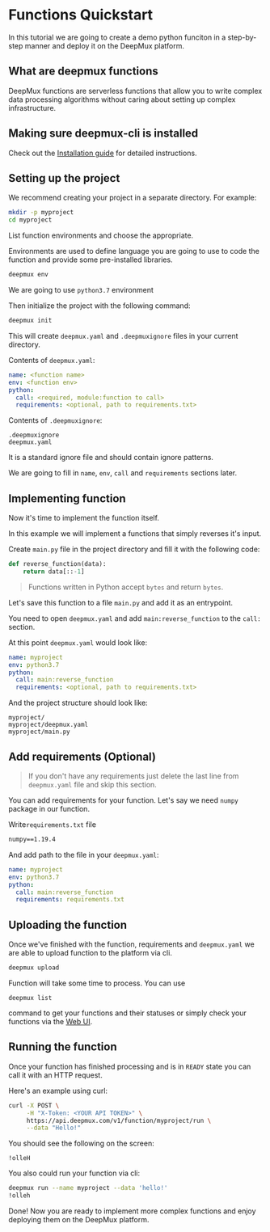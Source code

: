 # Functions Quickstart 

In this tutorial we are going to create a demo python funciton in a step-by-step manner and deploy it on the DeepMux platform.

## What are deepmux functions

DeepMux functions are serverless functions that allow you to write complex data processing algorithms without caring about setting up complex infrastructure.

## Making sure deepmux-cli is installed

Check out the [Installation guide](/cli/) for detailed instructions.


## Setting up the project

We recommend creating your project in a separate directory. For example:
```bash
mkdir -p myproject
cd myproject
```

List function environments and choose the appropriate.

Environments are used to define language you are going to use to code the function and provide some pre-installed libraries.

```bash
deepmux env
```
We are going to use `python3.7` environment

Then initialize the project with the following command:

```bash
deepmux init
```

This will create `deepmux.yaml` and `.deepmuxignore` files in your current directory.

Contents of `deepmux.yaml`:

```yaml
name: <function name>
env: <function env>
python:
  call: <required, module:function to call>
  requirements: <optional, path to requirements.txt>
```

Contents of `.deepmuxignore`:

```
.deepmuxignore
deepmux.yaml
```
It is a standard ignore file and should contain ignore patterns.

We are going to fill in `name`, `env`, `call` and `requirements` sections later.


## Implementing function

Now it's time to implement the function itself.

In this example we will implement a functions that simply reverses it's input.

Create `main.py` file in the project directory and fill it with the following code:

```python
def reverse_function(data):
    return data[::-1]

```
> Functions written in Python accept `bytes` and return `bytes`.

Let's save this function to a file `main.py` and add it as an entrypoint.

You need to open `deepmux.yaml` and add `main:reverse_function` to the `call:` section.

At this point `deepmux.yaml` would look like:
```yaml
name: myproject
env: python3.7
python:
  call: main:reverse_function
  requirements: <optional, path to requirements.txt>
```

And the project structure should look like:

```
myproject/
myproject/deepmux.yaml
myproject/main.py
```

## Add requirements (Optional)

> If you don't have any requirements just delete the last line from `deepmux.yaml` file and skip this section.

You can add requirements for your function. Let's say we need `numpy` package in our function.


Write`requirements.txt` file

```txt
numpy==1.19.4
```

And add path to the file in your `deepmux.yaml`:
```yaml
name: myproject
env: python3.7
python:
  call: main:reverse_function
  requirements: requirements.txt
```


## Uploading the function

Once we've finished with the function, requirements and `deepmux.yaml` we are able to upload function to the platform via cli.
```bash 
deepmux upload
```

Function will take some time to process. You can use 
```
deepmux list
```
command to get your functions and their statuses or simply check your functions via the [Web UI](https://app.deepmux.com/functions).

## Running the function

Once your function has finished processing and is in `READY` state you can call it with an HTTP request.

Here's an example using curl:
```bash
curl -X POST \
     -H "X-Token: <YOUR API TOKEN>" \
     https://api.deepmux.com/v1/function/myproject/run \
     --data "Hello!"
```
You should see the following on the screen:
```
!olleH
```

You also could run your function via cli:
```bash
deepmux run --name myproject --data 'hello!'
!olleh
```

Done! Now you are ready to implement more complex functions and enjoy deploying them on the DeepMux platform.
